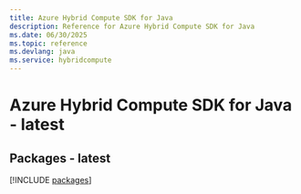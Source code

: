 ```yaml
---
title: Azure Hybrid Compute SDK for Java
description: Reference for Azure Hybrid Compute SDK for Java
ms.date: 06/30/2025
ms.topic: reference
ms.devlang: java
ms.service: hybridcompute
---
```

# Azure Hybrid Compute SDK for Java - latest
## Packages - latest
[!INCLUDE [packages](hybrid-compute-index.md)]